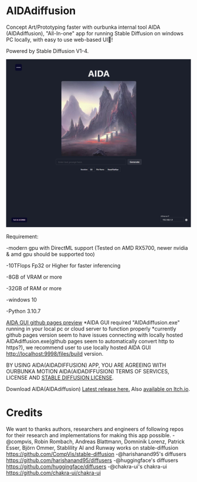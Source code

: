 # AIDAdiffusion
Concept Art/Prototyping faster with ourbunka internal tool AIDA (AIDAdiffusion), "All-In-one" app for running Stable Diffusion on windows PC locally, with easy to use web-based UI🎉!

Powered by Stable Diffusion V1-4.

<img src="https://github.com/ourbunka/aidadiffusion/blob/main/AIDA.PNG?raw=true">


Requirement:

-modern gpu with DirectML support (Tested on AMD RX5700, newer nvidia & amd gpu should be supported too)

-10TFlops Fp32 or Higher for faster inferencing

-8GB of VRAM or more

-32GB of RAM or more 

-windows 10

-Python 3.10.7


[AIDA GUI github pages preview](https://ourbunka.github.io/aidadiffusion)
*AIDA GUI required "AIDAdiffusion.exe" running in your local pc or cloud server to function properly
*currently github pages version seem to have issues connecting with locally hosted AIDAdiffusion.exe(github pages seem to automatically convert http to https?),
we recommend user to use locally hosted AIDA GUI [http://localhost:9998/files/build](http://localhost:9998/files/build) version.


BY USING AIDA(AIDADIFFUSION) APP, YOU ARE AGREEING WITH OURBUNKA MOTION AIDA(AIDADIFFUSION) TERMS OF SERVICES, LICENSE AND
[STABLE DIFFUSION LICENSE](https://huggingface.co/spaces/CompVis/stable-diffusion-license).

Download AIDA(AIDAdiffusion) [Latest release here.](https://github.com/ourbunka/aidadiffusion/releases/tag/V0.1.1-PB-wSD-P1) Also [available on Itch.io](https://ourbunka.itch.io/aida).


# Credits
We want to thanks authors, researchers and engineers of following repos for their research and implementations for making this app possible.
-@compvis, Robin Rombach, Andreas Blattmann, Domninik Lorenz, Patrick Esser, Björn Ommer, Stablility AI and Runway works on stable-diffusion https://github.com/CompVis/stable-diffusion
-@harishanand95's diffusers https://github.com/harishanand95/diffusers
-@huggingface's diffusers https://github.com/huggingface/diffusers
-@chakra-ui's chakra-ui https://github.com/chakra-ui/chakra-ui
